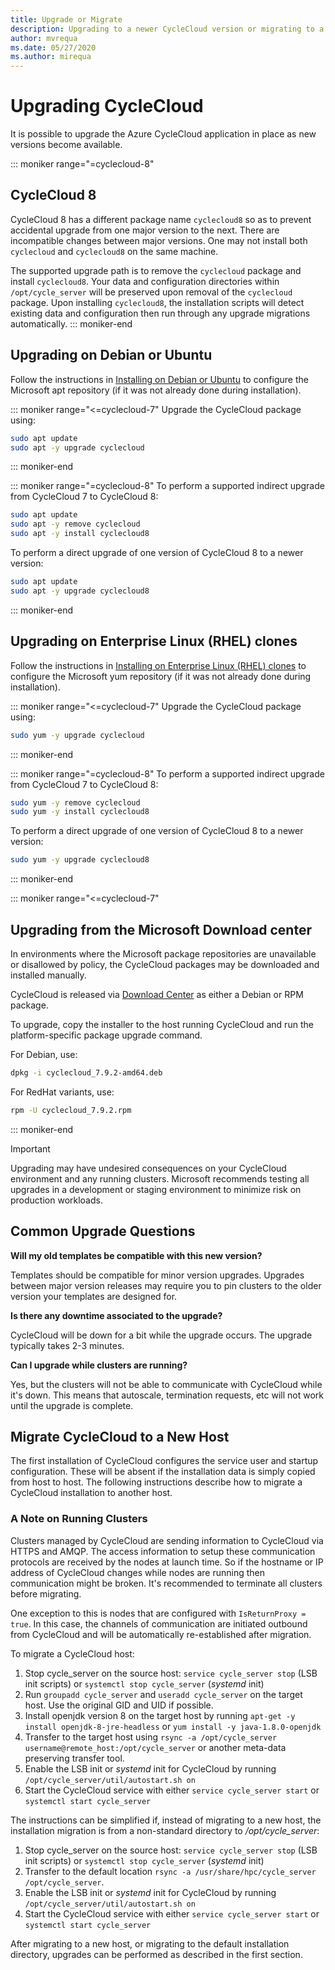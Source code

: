 ```yaml
---
title: Upgrade or Migrate
description: Upgrading to a newer CycleCloud version or migrating to a new host.
author: mvrequa
ms.date: 05/27/2020
ms.author: mirequa
---
```


# Upgrading CycleCloud

It is possible to upgrade the Azure CycleCloud application in place as new versions become available.

::: moniker range="=cyclecloud-8"

## CycleCloud 8

CycleCloud 8 has a different package name `cyclecloud8` so as to prevent accidental upgrade from one major version to the next. There are incompatible changes between major versions. One may not install both `cyclecloud` and `cyclecloud8` on the same machine.

The supported upgrade path is to remove the `cyclecloud` package and install `cyclecloud8`. Your data and configuration directories within `/opt/cycle_server` will be preserved upon removal of the `cyclecloud` package. Upon installing `cyclecloud8`, the installation scripts will detect existing data and configuration then run through any upgrade migrations automatically.
::: moniker-end

## Upgrading on Debian or Ubuntu

Follow the instructions in [Installing on Debian or Ubuntu](./install-manual.md#installing-on-debian-or-ubuntu) to configure the Microsoft apt repository (if it was not already done during installation).

::: moniker range="<=cyclecloud-7"
Upgrade the CycleCloud package using:

```bash
sudo apt update
sudo apt -y upgrade cyclecloud
```
::: moniker-end

::: moniker range="=cyclecloud-8"
To perform a supported indirect upgrade from CycleCloud 7 to CycleCloud 8:

```bash
sudo apt update
sudo apt -y remove cyclecloud
sudo apt -y install cyclecloud8
```

To perform a direct upgrade of one version of CycleCloud 8 to a newer version:
```bash
sudo apt update
sudo apt -y upgrade cyclecloud8
```
::: moniker-end

## Upgrading on Enterprise Linux (RHEL) clones

Follow the instructions in [Installing on Enterprise Linux (RHEL) clones](./install-manual.md#installing-on-enterprise-linux-rhel-clones) to configure the Microsoft yum repository (if it was not already done during installation).

::: moniker range="<=cyclecloud-7"
Upgrade the CycleCloud package using:

```bash
sudo yum -y upgrade cyclecloud
```
::: moniker-end

::: moniker range="=cyclecloud-8"
To perform a supported indirect upgrade from CycleCloud 7 to CycleCloud 8:

```bash
sudo yum -y remove cyclecloud
sudo yum -y install cyclecloud8
```

To perform a direct upgrade of one version of CycleCloud 8 to a newer version:
```bash
sudo yum -y upgrade cyclecloud8
```
::: moniker-end

::: moniker range="<=cyclecloud-7"
## Upgrading from the Microsoft Download center

In environments where the Microsoft package repositories are unavailable or disallowed by policy, the CycleCloud packages may be downloaded and installed manually.  

CycleCloud is released via [Download Center](https://www.microsoft.com/download/details.aspx?id=57182) as either a Debian or RPM package.

To upgrade, copy the installer to the host running CycleCloud and run the platform-specific package upgrade command.

For Debian, use:

```bash
dpkg -i cyclecloud_7.9.2-amd64.deb
```

For RedHat variants, use:

```bash
rpm -U cyclecloud_7.9.2.rpm
```
::: moniker-end

> [!IMPORTANT]
> Upgrading may have undesired consequences on your CycleCloud environment and any running clusters. Microsoft recommends testing all upgrades in a development or staging environment to minimize risk on production workloads.

## Common Upgrade Questions

**Will my old templates be compatible with this new version?**

Templates should be compatible for minor version upgrades. Upgrades between major version releases may require you to pin clusters to the older version your templates are designed for.

**Is there any downtime associated to the upgrade?**

CycleCloud will be down for a bit while the upgrade occurs. The upgrade typically takes 2-3 minutes.

**Can I upgrade while clusters are running?**

Yes, but the clusters will not be able to communicate with CycleCloud while it's down. This means that autoscale, termination requests, etc will not work until the upgrade is complete.

## Migrate CycleCloud to a New Host

The first installation of CycleCloud configures the service user and startup configuration. These will be absent if the installation data is simply
copied from host to host. The following instructions describe how to migrate a CycleCloud installation to another host.

### A Note on Running Clusters

Clusters managed by CycleCloud are sending information to CycleCloud via HTTPS and AMQP. The access information to setup these communication protocols are received by the nodes at launch time. So if the hostname or IP address of CycleCloud changes while nodes are running then communication might be broken. It's recommended to terminate all clusters before migrating.

One exception to this is nodes that are configured with `IsReturnProxy = true`. In this case, the channels of communication are initiated outbound from CycleCloud and will be automatically re-established after migration.

To migrate a CycleCloud host:

1. Stop cycle_server on the source host: `service cycle_server stop` (LSB init scripts) or `systemctl stop cycle_server` (*systemd* init)
2. Run `groupadd cycle_server` and `useradd cycle_server` on the target host. Use the original GID and UID if possible.
3. Install openjdk version 8 on the target host by running `apt-get -y install openjdk-8-jre-headless` or `yum install -y java-1.8.0-openjdk`
4. Transfer to the target host using `rsync -a /opt/cycle_server username@remote_host:/opt/cycle_server` or another meta-data preserving transfer tool.
5. Enable the LSB init or *systemd* init for CycleCloud by running `/opt/cycle_server/util/autostart.sh on`
6. Start the CycleCloud service with either `service cycle_server start` or `systemctl start cycle_server`

The instructions can be simplified if, instead of migrating to a new host, the installation migration is from a non-standard directory to _/opt/cycle_server_:

1. Stop cycle_server on the source host: `service cycle_server stop` (LSB init scripts) or `systemctl stop cycle_server` (*systemd* init)
2. Transfer to the default location `rsync -a /usr/share/hpc/cycle_server /opt/cycle_server`.
3. Enable the LSB init or *systemd* init for CycleCloud by running `/opt/cycle_server/util/autostart.sh on`
4. Start the CycleCloud service with either `service cycle_server start` or `systemctl start cycle_server`

After migrating to a new host, or migrating to the default installation directory, upgrades can be performed as described in the first section.
